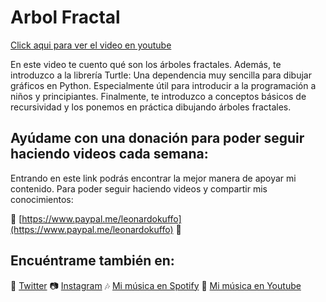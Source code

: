 # Arbol Fractal

[Click aqui para ver el video en youtube](https://www.youtube.com/watch?v=9PW_m_ffOWY)

En este video te cuento qué son los árboles fractales. Además, te introduzco a la librería Turtle: Una dependencia muy sencilla para dibujar gráficos en Python. Especialmente útil para introducir a la programación a niños y principiantes. Finalmente, te introduzco a conceptos básicos de recursividad y los ponemos en práctica dibujando árboles fractales.

## Ayúdame con una donación para poder seguir haciendo videos cada semana:

Entrando en este link podrás encontrar la mejor manera de apoyar mi contenido. Para poder seguir haciendo videos y compartir mis conocimientos:   

🧡 [https://www.paypal.me/leonardokuffo](https://www.paypal.me/leonardokuffo) 🧡

## Encuéntrame también en:
🐤 [Twitter](https://twitter.com/LeonardoKuffo)
📷 [Instagram](https://www.instagram.com/leonardokuffo/)
🎶 [Mi música en Spotify](https://open.spotify.com/artist/4SIr2DWV0Xx1uRQ04XkQJU)
🎵 [Mi música en Youtube](https://www.youtube.com/channel/UCagUniFVppkl5M3uNsCrGVQ)
